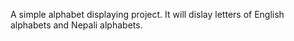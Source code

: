 A simple alphabet displaying project.
It will dislay letters of English alphabets and Nepali alphabets.
